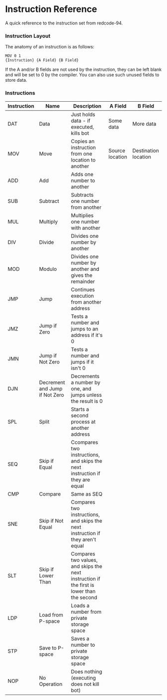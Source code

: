 Instruction Reference
=====================

A quick reference to the instruction set from redcode-94.

### Instruction Layout

The anatomy of an instruction is as follows:

    MOV 0 1
    {Instruction} {A Field} {B Field}
    
If the A and/or B fields are not used by the instruction, they can be left blank and will be set to 0 by the compiler.  You can also use such unused fields to store data.

### Instructions

| Instruction | Name | Description | A Field | B Field |
|-------------|------|-------------|---------|---------|
| DAT | Data |Just holds data - if executed, kills bot | Some data | More data |
| MOV | Move |Copies an instruction from one location to another | Source location | Destination location |
| ADD | Add | Adds one number to another |  |  |
| SUB | Subtract |Subtracts one number from another |  |  |
| MUL | Multiply | Multiplies one number with another |  |  |
| DIV | Divide | Divides one number by another |  |  |
| MOD | Modulo | Divides one number by another and gives the remainder |  |  |
| JMP | Jump | Continues execution from another address |  |  |
| JMZ | Jump if Zero | Tests a number and jumps to an address if it's 0 |  |  |
| JMN | Jump if Not Zero | Tests a number and jumps if it isn't 0 |  |  |
| DJN | Decrement and Jump if Not Zero | Decrements a number by one, and jumps unless the result is 0 |  |  |
| SPL | Split | Starts a second process at another address |  |  |
| SEQ | Skip if Equal | Ccompares two instructions, and skips the next instruction if they are equal |  |  |
| CMP | Compare | Same as SEQ |  |  |
| SNE | Skip if Not Equal | Compares two instructions, and skips the next instruction if they aren't equal  |  |  |
| SLT | Skip if Lower Than | Compares two values, and skips the next instruction if the first is lower than the second |  |  |
| LDP | Load from P-space | Loads a number from private storage space |  |  |
| STP | Save to P-space | Saves a number to private storage space |  |  |
| NOP | No Operation | Does nothing (executing does not kill bot) |  |  |
